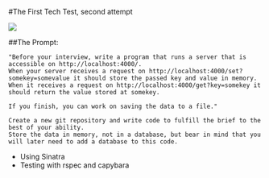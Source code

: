 #The First Tech Test, second attempt

![](http://i.giphy.com/3o6UBpHgaXFDNAuttm.gif)

##The Prompt:

~~~~
"Before your interview, write a program that runs a server that is accessible on http://localhost:4000/.
When your server receives a request on http://localhost:4000/set?somekey=somevalue it should store the passed key and value in memory.
When it receives a request on http://localhost:4000/get?key=somekey it should return the value stored at somekey.

If you finish, you can work on saving the data to a file."

Create a new git repository and write code to fulfill the brief to the best of your ability.
Store the data in memory, not in a database, but bear in mind that you will later need to add a database to this code.

~~~~

- Using Sinatra
- Testing with rspec and capybara 
